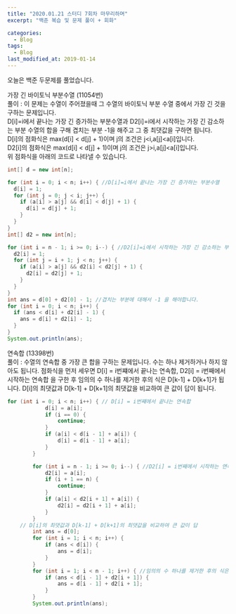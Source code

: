 ```yaml
---
title: "2020.01.21 스터디 7회차 마무리하며"
excerpt: "백준 복습 및 문제 풀이 + 회화"

categories:
  - Blog
tags:
  - Blog
last_modified_at: 2019-01-14
---
```

오늘은 백준 두문제를 풀었습니다.  

가장 긴 바이토닉 부분수열 (11054번)  
풀이 : 이 문제는 수열이 주어졌을때 그 수열의 바이토닉 부분 수열 중에서 가장 긴 것을 구하는 문제입니다.  
D[i]=i에서 끝나는 가장 긴 증가하는 부분수열과 D2[i]=i에서 시작하는 가장 긴 감소하는 부분 수열의 합을 구해 겹치는 부분 -1을 해주고 그 중 최댓값을 구하면 됩니다.  
D[i]의 점화식은 max(d[i] < d[j] + 1)이며 j의 조건은 j<i,a[j]<a[i]입니다.  
D2[i]의 점화식은 max(d[i] < d[j] + 1)이며 j의 조건은 j>i,a[j]<a[i]입니다.  
위 점화식을 아래의 코드로 나타낼 수 있습니다.  
~~~java
int[] d = new int[n];

for (int i = 0; i < n; i++) { //D[i]=i에서 끝나는 가장 긴 증가하는 부분수열
  d[i] = 1;
  for (int j = 0; j < i; j++) {
    if (a[i] > a[j] && d[i] < d[j] + 1) {
      d[i] = d[j] + 1;
    }
  }
}
int[] d2 = new int[n];

for (int i = n - 1; i >= 0; i--) { //D2[i]=i에서 시작하는 가장 긴 감소하는 부분 수열의 합을 구해 겹치는 부분
  d2[i] = 1;
  for (int j = i + 1; j < n; j++) {
    if (a[i] > a[j] && d2[i] < d2[j] + 1) {
      d2[i] = d2[j] + 1;
    }
  }
}
int ans = d[0] + d2[0] - 1; //겹치는 부분에 대해서 -1 을 해야합니다.
for (int i = 0; i < n; i++) {
  if (ans < d[i] + d2[i] - 1) {
    ans = d[i] + d2[i] - 1;
  }
}
System.out.println(ans);

~~~  


연속합 (13398번)  
풀이 : 수열의 연속합 중 가장 큰 합을 구하는 문제입니다. 수는 하나 제거하거나 하지 않아도 됩니다. 점화식을 먼저 세우면 D[i] = i번쨰에서 끝나는 연속합, D2[i] = i번째에서 시작하는 연속합 을 구한 후 임의의 수 하나를 제거한 후의 식은 D[k-1] + D[k+1]가 됩니다. D[i]의 최댓값과 D[k-1] + D[k+1]의 최댓값을 비교하여 큰 값이 답이 됩니다.  

~~~java
for (int i = 0; i < n; i++) { // D[i] = i번쨰에서 끝나는 연속합
			d[i] = a[i];
			if (i == 0) {
				continue;
			}
			if (a[i] < d[i - 1] + a[i]) {
				d[i] = d[i - 1] + a[i];
			}
		}

		for (int i = n - 1; i >= 0; i--) { //D2[i] = i번째에서 시작하는 연속합
			d2[i] = a[i];
			if (i + 1 == n) {
				continue;
			}
			if (a[i] < d2[i + 1] + a[i]) {
				d2[i] = d2[i + 1] + a[i];
			}
		}
    // D[i]의 최댓값과 D[k-1] + D[k+1]의 최댓값을 비교하여 큰 값이 답
		int ans = d[0];
		for (int i = 1; i < n; i++) {
			if (ans < d[i]) {
				ans = d[i];
			}
		}
		for (int i = 1; i < n - 1; i++) { //임의의 수 하나를 제거한 후의 식은 D[k-1] + D[k+1]
			if (ans < d[i - 1] + d2[i + 1]) {
				ans = d[i - 1] + d2[i + 1];
			}
		}
		System.out.println(ans);

~~~

